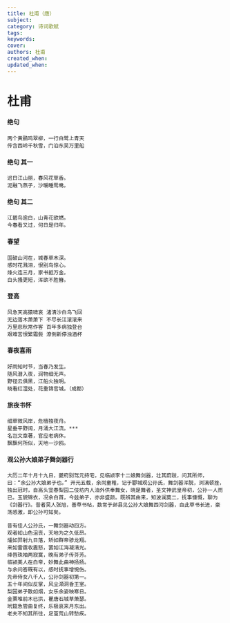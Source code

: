 ```yaml
---
title: 杜甫（唐）
subject: 
category: 诗词歌赋
tags: 
keywords: 
cover: 
authors: 杜甫
created_when: 
updated_when: 
---
```


# 杜甫


#### 绝句

```
两个黄鹂鸣翠柳，一行白鹭上青天
传含西岭千秋雪，门泊东吴万里船
```

#### 绝句 其一

```
迟日江山丽，春风花草香。
泥融飞燕子，沙暖睡鸳鸯。
```

#### 绝句 其二

```
江碧鸟逾白，山青花欲燃。
今春看又过，何日是归年。
```

#### 春望

```
国破山河在，城春草木深。
感时花溅泪，恨别鸟惊心。
烽火连三月，家书抵万金。
白头搔更短，浑欲不胜簪。
```

#### 登高

```
风急天高猿啸哀 渚清沙白鸟飞回
无边落木萧萧下 不尽长江滚滚来
万里悲秋常作客 百年多病独登台
艰难苦恨繁霜鬓 潦倒新停浊酒杯
```

#### 春夜喜雨

```
好雨知时节，当春乃发生。
随风潜入夜，润物细无声。
野径云俱黑，江船火独明。
晓看红湿处，花重锦官城。（成都）
```

#### 旅夜书怀

```
细草微风岸，危樯独夜舟。
星垂平野阔，月涌大江流。***
名岂文章著，官应老病休。
飘飘何所似，天地一沙鸥。
```

#### 观公孙大娘弟子舞剑器行

```
大历二年十月十九日，夔府别驾元持宅，见临颍李十二娘舞剑器，壮其蔚跂，问其所师，曰：“余公孙大娘弟子也。” 开元五载，余尚童稚，记于郾城观公孙氏，舞剑器浑脱，浏漓顿挫，独出冠时，自高头宜春梨园二伎坊内人洎外供奉舞女，晓是舞者，圣文神武皇帝初，公孙一人而已。玉貌锦衣，况余白首，今兹弟子，亦非盛颜。既辨其由来，知波澜莫二，抚事慷慨，聊为《剑器行》。昔者吴人张旭，善草书帖，数常于邺县见公孙大娘舞西河剑器，自此草书长进，豪荡感激，即公孙可知矣。
```

```
昔有佳人公孙氏，一舞剑器动四方。
观者如山色沮丧，天地为之久低昂。
㸌如羿射九日落，矫如群帝骖龙翔。
来如雷霆收震怒，罢如江海凝清光。
绛唇珠袖两寂寞，晚有弟子传芬芳。
临颍美人在白帝，妙舞此曲神扬扬。
与余问答既有以，感时抚事增惋伤。
先帝侍女八千人，公孙剑器初第一。
五十年间似反掌，风尘澒洞昏王室。
梨园弟子散如烟，女乐余姿映寒日。
金粟堆前木已拱，瞿唐石城草萧瑟。
玳筵急管曲复终，乐极哀来月东出。
老夫不知其所往，足茧荒山转愁疾。
```
